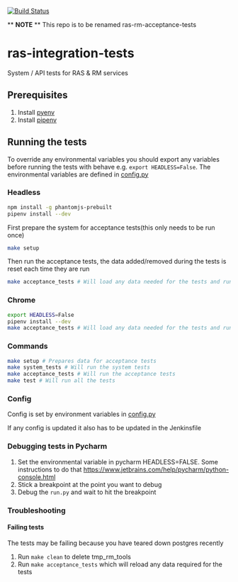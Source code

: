 [![Build Status](https://travis-ci.org/ONSdigital/ras-integration-tests.svg?branch=master)](https://travis-ci.org/ONSdigital/ras-integration-tests)

** **NOTE** ** This repo is to be renamed ras-rm-acceptance-tests

# ras-integration-tests
System / API tests for RAS & RM services

## Prerequisites
1. Install [pyenv](https://github.com/pyenv/pyenv)
1. Install [pipenv](https://github.com/pypa/pipenv)


## Running the tests

To override any environmental variables you should export any variables before running the tests with behave e.g. `export HEADLESS=False`.
The environmental variables are defined in [config.py](config.py)


### Headless
```bash
npm install -g phantomjs-prebuilt
pipenv install --dev
```

First prepare the system for acceptance tests(this only needs to be run once)
```bash
make setup
```
Then run the acceptance tests, the data added/removed during the tests is reset each time they are run
```bash
make acceptance_tests # Will load any data needed for the tests and run the system tests and acceptance tests
```


### Chrome
```bash
export HEADLESS=False
pipenv install --dev
make acceptance_tests # Will load any data needed for the tests and run system tests and acceptance tests
```


### Commands
```bash
make setup # Prepares data for acceptance tests
make system_tests # Will run the system tests
make acceptance_tests # Will run the acceptance tests
make test # Will run all the tests
```


### Config
Config is set by environment variables in [config.py](config.py)

If any config is updated it also has to be updated in the Jenkinsfile


### Debugging tests in Pycharm
1. Set the environmental variable in pycharm HEADLESS=FALSE. Some instructions to do that https://www.jetbrains.com/help/pycharm/python-console.html
1. Stick a breakpoint at the point you want to debug
1. Debug the `run.py` and wait to hit the breakpoint


### Troubleshooting
#### Failing tests
The tests may be failing because you have teared down postgres recently
1. Run `make clean` to delete tmp_rm_tools
1. Run `make acceptance_tests` which will reload any data required for the tests
